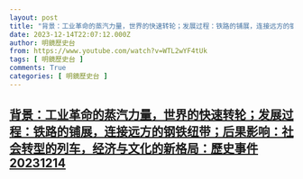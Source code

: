 ```yaml
---
layout: post
title: "背景：工业革命的蒸汽力量，世界的快速转轮；发展过程：铁路的铺展，连接远方的钢铁纽带；后果影响：社会转型的列车，经济与文化的新格局：歷史事件20231214"
date: 2023-12-14T22:07:12.000Z
author: 明鏡歷史台
from: https://www.youtube.com/watch?v=WTL2wYF4tUk
tags: [ 明鏡歷史台 ]
comments: True
categories: [ 明鏡歷史台 ]
---
```

<!--1702591632000-->
[背景：工业革命的蒸汽力量，世界的快速转轮；发展过程：铁路的铺展，连接远方的钢铁纽带；后果影响：社会转型的列车，经济与文化的新格局：歷史事件20231214](https://www.youtube.com/watch?v=WTL2wYF4tUk)
------

<div>

</div>
